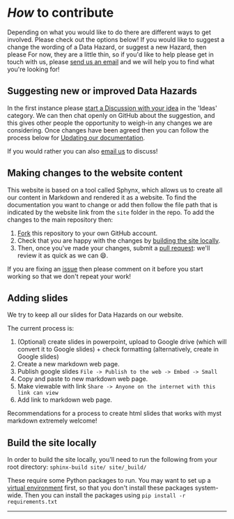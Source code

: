 # *How* to contribute

Depending on what you would like to do there are different ways to get involved. 
Please check out the options below!
If you would like to suggest a change the wording of a Data Hazard, or suggest a new Hazard, then please 
For now, they are a little thin, so if you'd like to help please get in touch with us, please [send us an email][dec-email] and we will help you to find what you're looking for!


## Suggesting new or improved Data Hazards

In the first instance please [start a Discussion with your idea](https://github.com/very-good-science/data-hazards/discussions/new?category=ideas) in the 'Ideas' category.
We can then chat openly on GitHub about the suggestion, and this gives other people the opportunity to weigh-in any changes we are considering. 
Once changes have been agreed then you can follow the process below for [Updating our documentation](#updating-our-documentation).

If you would rather you can also [email us][dec-email] to discuss!

## Making changes to the website content

This website is based on a tool called Sphynx, which allows us to create all our content in Markdown and rendered it as a website. 
To find the documentation you want to change or add then follow the file path that is indicated by the website link from the `site` folder in the repo. 
To add the changes to the main repository then:

1. [Fork](https://help.github.com/articles/fork-a-repo) this repository to your own GitHub account.  
2. Check that you are happy with the changes by [building the site locally](#build-the-site-locally).  
3. Then, once you've made your changes, submit a [pull request](https://help.github.com/articles/creating-a-pull-request): we'll review it as quick as we can 😄.

If you are fixing an [issue][issues] then please comment on it before you start working so that we don't repeat your work! 

## Adding slides
We try to keep all our slides for Data Hazards on our website.

The current process is:
1. (Optional) create slides in powerpoint, upload to Google drive (which will convert it to Google slides) + check formatting (alternatively, create in Google slides)
2. Create a new markdown web page.
2. Publish google slides `File -> Publish to the web -> Embed -> Small`
3. Copy and paste to new markdown web page.
3. Make viewable with link `Share -> Anyone on the internet with this link can view` 
4. Add link to markdown web page.

Recommendations for a process to create html slides that works with myst markdown extremely welcome!

## Build the site locally
In order to build the site locally, you'll need to run the following from your root directory:
`sphinx-build site/ site/_build/` 

These require some Python packages to run. 
You may want to set up a [virtual environment](https://docs.python.org/3/library/venv.html) first, so that you don't install these packages system-wide.
Then you can install the packages using `pip install -r requirements.txt`


---
[issues]: https://github.com/very-good-science/data-hazards/issues
[dec-email]: grp-ethicaldatascience@groups.bristol.ac.uk